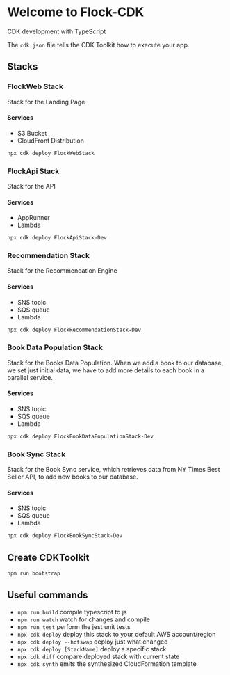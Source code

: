 # Welcome to Flock-CDK

CDK development with TypeScript

The `cdk.json` file tells the CDK Toolkit how to execute your app.

## Stacks

### FlockWeb Stack

Stack for the Landing Page

#### Services

- S3 Bucket
- CloudFront Distribution

```bash
npx cdk deploy FlockWebStack
```

### FlockApi Stack

Stack for the API

#### Services

- AppRunner
- Lambda

```bash
npx cdk deploy FlockApiStack-Dev
```

### Recommendation Stack

Stack for the Recommendation Engine

#### Services

- SNS topic
- SQS queue
- Lambda

```bash
npx cdk deploy FlockRecommendationStack-Dev
```

### Book Data Population Stack

Stack for the Books Data Population. When we add a book to our database, we set just initial data, we have to add more
details to each book in a parallel service.

#### Services

- SNS topic
- SQS queue
- Lambda

```bash
npx cdk deploy FlockBookDataPopulationStack-Dev
```

### Book Sync Stack

Stack for the Book Sync service, which retrieves data from NY Times Best Seller API, to add new books to our database.

#### Services

- SNS topic
- SQS queue
- Lambda

```bash
npx cdk deploy FlockBookSyncStack-Dev
```

## Create CDKToolkit

```bash
npm run bootstrap
```

## Useful commands

- `npm run build` compile typescript to js
- `npm run watch` watch for changes and compile
- `npm run test` perform the jest unit tests
- `npx cdk deploy` deploy this stack to your default AWS account/region
- `npx cdk deploy --hotswap` deploy just what changed
- `npx cdk deploy [StackName]` deploy a specific stack
- `npx cdk diff` compare deployed stack with current state
- `npx cdk synth` emits the synthesized CloudFormation template
